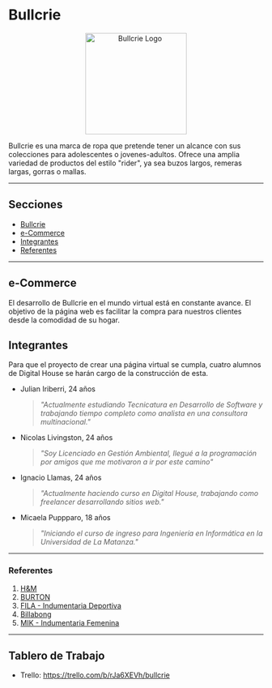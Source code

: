 # Bullcrie

<p align="center"><img width="200" src="https://media.discordapp.net/attachments/879520696856883205/880892510170415184/bullcrie_logo.png" alt="Bullcrie Logo"></a></p>

Bullcrie es una marca de ropa que pretende tener un alcance con sus colecciones para adolescentes o jovenes-adultos. Ofrece una amplia variedad de productos del estilo "rider", ya sea buzos largos, remeras largas, gorras o mallas.

---

## Secciones

- [Bullcrie](#bullcrie)
- [e-Commerce](#e-commerce)
- [Integrantes](#integrantes)
- [Referentes](#referentes)

---

## e-Commerce

El desarrollo de Bullcrie en el mundo virtual está en constante avance. El objetivo de la página web es facilitar la compra para nuestros clientes desde la comodidad de su hogar.

## Integrantes

Para que el proyecto de crear una página virtual se cumpla, cuatro alumnos de Digital House se harán cargo de la construcción de esta.

- Julian Iriberri, 24 años

    > *"Actualmente estudiando Tecnicatura en Desarrollo de Software y trabajando tiempo completo como analista en una consultora multinacional."*

- Nicolas Livingston, 24 años

    > *"Soy Licenciado en Gestión Ambiental, llegué a la programación por amigos que me motivaron a ir por este camino"*

- Ignacio Llamas, 24 años

    > *"Actualmente haciendo curso en Digital House, trabajando como freelancer desarrollando sitios web."*

- Micaela Puppparo, 18 años

    > *"Iniciando el curso de ingreso para Ingeniería en Informática en la Universidad de La Matanza."*

---

### Referentes

1. [H&M](https://www2.hm.com/es_es/index.html)
2. [BURTON](https://www.burtonargentina.com/)
3. [FILA - Indumentaria Deportiva](https://tienda.fila.com.ar/)
4. [Billabong](https://www.billabong.com.ar/)
5. [MIK - Indumentaria Femenina](https://mikindumentariafemenina.com/)

---

## Tablero de Trabajo

- Trello: https://trello.com/b/rJa6XEVh/bullcrie
